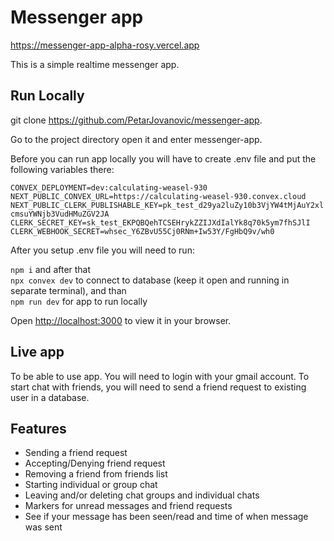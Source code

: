 # Messenger app

https://messenger-app-alpha-rosy.vercel.app

This is a simple realtime messenger app.

## Run Locally

git clone https://github.com/PetarJovanovic/messenger-app.

Go to the project directory open it and enter messenger-app.

Before you can run app locally you will have to create .env file and put the following variables there:

`CONVEX_DEPLOYMENT=dev:calculating-weasel-930`\
`NEXT_PUBLIC_CONVEX_URL=https://calculating-weasel-930.convex.cloud`\
`NEXT_PUBLIC_CLERK_PUBLISHABLE_KEY=pk_test_d29ya2luZy10b3VjYW4tMjAuY2xlcmsuYWNjb3VudHMuZGV2JA`\
`CLERK_SECRET_KEY=sk_test_EKPQBQehTCSEHrykZZIJXdIalYk8q70k5ym7fhSJlI`\
`CLERK_WEBHOOK_SECRET=whsec_Y6ZBvU55Cj0RNm+Iw53Y/FgHbQ9v/wh0`

After you setup .env file you will need to run:

`npm i` and after that\
`npx convex dev` to connect to database (keep it open and running in separate terminal), and than\
`npm run dev` for app to run locally

Open [http://localhost:3000](http://localhost:3000) to view it in your browser.

## Live app

To be able to use app. You will need to login with your gmail account.
To start chat with friends, you will need to send a friend request to existing user in a database.

## Features

- Sending a friend request
- Accepting/Denying friend request
- Removing a friend from friends list
- Starting individual or group chat
- Leaving and/or deleting chat groups and individual chats
- Markers for unread messages and friend requests
- See if your message has been seen/read and time of when message was sent
